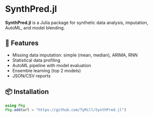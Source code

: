 # SynthPred.jl

**SynthPred.jl** is a Julia package for synthetic data analysis, imputation, AutoML, and model blending.

## 🚀 Features
- Missing data imputation: simple (mean, median), ARIMA, RNN
- Statistical data profiling
- AutoML pipeline with model evaluation
- Ensemble learning (top 2 models)
- JSON/CSV reports

## 📦 Installation

```julia
using Pkg
Pkg.add(url = "https://github.com/TyMill/SynthPred.jl")
```
